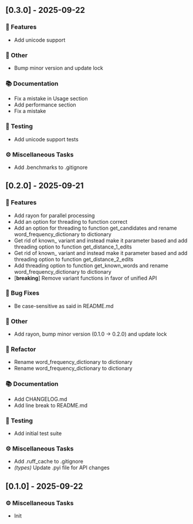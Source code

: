 ## [0.3.0] - 2025-09-22

### 🚀 Features

- Add unicode support

### 💼 Other

- Bump minor version and update lock

### 📚 Documentation

- Fix a mistake in Usage section
- Add performance section
- Fix a mistake

### 🧪 Testing

- Add unicode support tests

### ⚙️ Miscellaneous Tasks

- Add .benchmarks to .gitignore
## [0.2.0] - 2025-09-21

### 🚀 Features

- Add rayon for parallel processing
- Add an option for threading to function correct
- Add an option for threading to function get_candidates and rename word_frequency_dictionary to dictionary
- Get rid of known_ variant and instead make it parameter based and add threading option to function get_distance_1_edits
- Get rid of known_ variant and instead make it parameter based and add threading option to function get_distance_2_edits
- Add threading option to function get_known_words and rename word_frequency_dictionary to dictionary
- [**breaking**] Remove variant functions in favor of unified API

### 🐛 Bug Fixes

- Be case-sensitive as said in README.md

### 💼 Other

- Add rayon, bump minor version (0.1.0 -> 0.2.0) and update lock

### 🚜 Refactor

- Rename word_frequency_dictionary to dictionary
- Rename word_frequency_dictionary to dictionary

### 📚 Documentation

- Add CHANGELOG.md
- Add line break to README.md

### 🧪 Testing

- Add initial test suite

### ⚙️ Miscellaneous Tasks

- Add .ruff_cache to .gitignore
- *(types)* Update .pyi file for API changes
## [0.1.0] - 2025-09-22

### ⚙️ Miscellaneous Tasks

- Init
